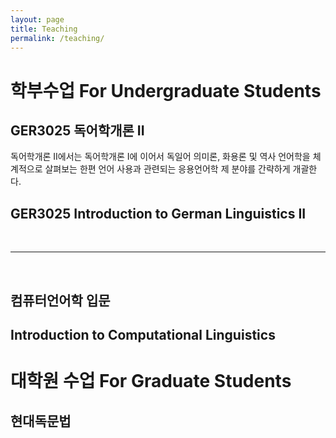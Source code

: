 ```yaml
---
layout: page
title: Teaching
permalink: /teaching/
---
```

# 학부수업 For Undergraduate Students
## GER3025 독어학개론 II
독어학개론 II에서는 독어학개론 I에 이어서 독일어 의미론, 화용론 및 역사 언어학을 체계적으로 살펴보는 한편 언어 사용과 관련되는 응용언어학 제 분야를 간략하게 개괄한다.

## GER3025 Introduction to German Linguistics II


<br/>

*****

<br/> 

## 컴퓨터언어학 입문

## Introduction to Computational Linguistics


# 대학원 수업 For Graduate Students
## 현대독문법
